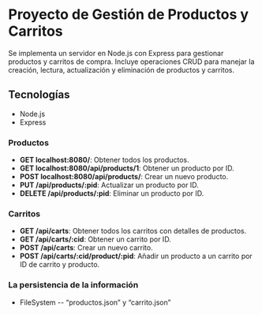 # Proyecto de Gestión de Productos y Carritos
Se implementa un servidor en Node.js con Express para gestionar productos y carritos de compra. Incluye operaciones CRUD para manejar la creación, lectura, actualización y eliminación de productos y carritos.

## Tecnologías
- Node.js
- Express

### Productos

- **GET localhost:8080/**: Obtener todos los productos.
- **GET localhost:8080/api/products/1**: Obtener un producto por ID.
- **POST localhost:8080/api/products/**: Crear un nuevo producto.
- **PUT /api/products/:pid**: Actualizar un producto por ID.
- **DELETE /api/products/:pid**: Eliminar un producto por ID.

### Carritos
- **GET /api/carts**: Obtener todos los carritos con detalles de productos.
- **GET /api/carts/:cid**: Obtener un carrito por ID.
- **POST /api/carts**: Crear un nuevo carrito.
- **POST /api/carts/:cid/product/:pid**: Añadir un producto a un carrito por ID de carrito y producto.


### La persistencia de la información
- FileSystem
-- “productos.json” y “carrito.json”
